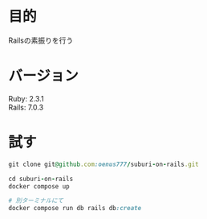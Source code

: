 # 目的
Railsの素振りを行う  
  
# バージョン
Ruby: 2.3.1  
Rails: 7.0.3

# 試す
```ruby
git clone git@github.com:oenus777/suburi-on-rails.git

cd suburi-on-rails
docker compose up

# 別ターミナルにて
docker compose run db rails db:create
```
